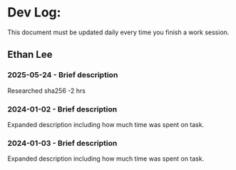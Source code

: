 # Dev Log:

This document must be updated daily every time you finish a work session.

## Ethan Lee
### 2025-05-24 - Brief description
Researched sha256 -2 hrs
### 2024-01-02 - Brief description
Expanded description including how much time was spent on task.

### 2024-01-03 - Brief description
Expanded description including how much time was spent on task.
